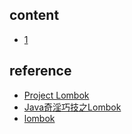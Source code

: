 ## content

- [1](https://github.com/gaoxinge/something/tree/master/learn%20java/learn%20java%20third-party%20library/lombok/1)

## reference

- [Project Lombok](https://projectlombok.org/)
- [Java奇淫巧技之Lombok](http://blog.csdn.net/ghsau/article/details/52334762)
- [lombok](https://www.jianshu.com/p/365ea41b3573)